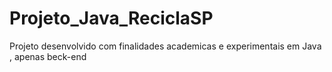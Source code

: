 # Projeto_Java_ReciclaSP
Projeto desenvolvido com finalidades academicas e experimentais em Java , apenas beck-end
